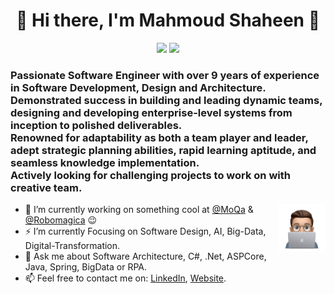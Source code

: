 <h1 align="center">👋 Hi there, I'm Mahmoud Shaheen 👋</h1>

<p align="center">
    <a href="https://www.moshaheen.com/"><img src="https://img.shields.io/badge/-Website-blue"/></a>
    <a href="https://www.linkedin.com/in/mahmoudmshaheen"><img src="https://img.shields.io/badge/linkedin-%230177B5?style=flat&logo=linkedin&logoColor=white"/></a>
</p>

<h3>
    Passionate Software Engineer with over 9 years of experience in Software Development, Design and Architecture.
    <br>
    Demonstrated success in building and leading dynamic teams, designing and developing enterprise-level systems from inception to polished deliverables.
    <br>
    Renowned for adaptability as both a team player and leader, adept strategic planning abilities, rapid learning aptitude, and seamless knowledge implementation.
    <br>
    Actively looking for challenging projects to work on with creative team.
</h3> 

<img src="https://github.com/mahmoudShaheen/mahmoudShaheen/blob/master/profile-img.png" align="right" width="15%"/>

- 🔭 I’m currently working on something cool at [@MoQa](https://moqa.moshaheen.com/) & [@Robomagica](https://Robomagica.moshaheen.com/) :wink:
- ⚡ I’m currently Focusing on Software Design, AI, Big-Data, Digital-Transformation.
- 💬 Ask me about Software Architecture, C#, .Net, ASPCore, Java, Spring, BigData or RPA.
- 📫 Feel free to contact me on: [LinkedIn](https://www.linkedin.com/in/mahmoudmshaheen), [Website](https://www.MoShaheen.com/#contact).

<br>
